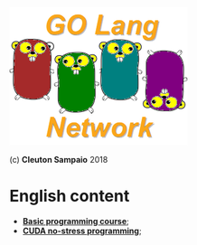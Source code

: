 ![](../golangnetwork-logo.png)

(c) **Cleuton Sampaio** 2018

# English content

- [**Basic programming course**](./course.md);
- [**CUDA no-stress programming**](./cuda/nostress);